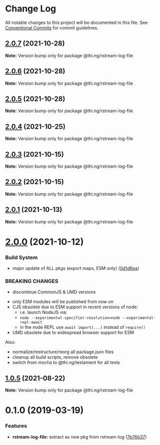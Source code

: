 # Change Log

All notable changes to this project will be documented in this file.
See [Conventional Commits](https://conventionalcommits.org) for commit guidelines.

## [2.0.7](https://github.com/thi-ng/umbrella/compare/@thi.ng/rstream-log-file@2.0.6...@thi.ng/rstream-log-file@2.0.7) (2021-10-28)

**Note:** Version bump only for package @thi.ng/rstream-log-file





## [2.0.6](https://github.com/thi-ng/umbrella/compare/@thi.ng/rstream-log-file@2.0.5...@thi.ng/rstream-log-file@2.0.6) (2021-10-28)

**Note:** Version bump only for package @thi.ng/rstream-log-file





## [2.0.5](https://github.com/thi-ng/umbrella/compare/@thi.ng/rstream-log-file@2.0.4...@thi.ng/rstream-log-file@2.0.5) (2021-10-28)

**Note:** Version bump only for package @thi.ng/rstream-log-file





## [2.0.4](https://github.com/thi-ng/umbrella/compare/@thi.ng/rstream-log-file@2.0.3...@thi.ng/rstream-log-file@2.0.4) (2021-10-25)

**Note:** Version bump only for package @thi.ng/rstream-log-file





## [2.0.3](https://github.com/thi-ng/umbrella/compare/@thi.ng/rstream-log-file@2.0.2...@thi.ng/rstream-log-file@2.0.3) (2021-10-15)

**Note:** Version bump only for package @thi.ng/rstream-log-file





## [2.0.2](https://github.com/thi-ng/umbrella/compare/@thi.ng/rstream-log-file@2.0.1...@thi.ng/rstream-log-file@2.0.2) (2021-10-15)

**Note:** Version bump only for package @thi.ng/rstream-log-file





## [2.0.1](https://github.com/thi-ng/umbrella/compare/@thi.ng/rstream-log-file@2.0.0...@thi.ng/rstream-log-file@2.0.1) (2021-10-13)

**Note:** Version bump only for package @thi.ng/rstream-log-file





# [2.0.0](https://github.com/thi-ng/umbrella/compare/@thi.ng/rstream-log-file@1.0.6...@thi.ng/rstream-log-file@2.0.0) (2021-10-12)


### Build System

* major update of ALL pkgs (export maps, ESM only) ([0d1d6ea](https://github.com/thi-ng/umbrella/commit/0d1d6ea9fab2a645d6c5f2bf2591459b939c09b6))


### BREAKING CHANGES

* discontinue CommonJS & UMD versions

- only ESM modules will be published from now on
- CJS obsolete due to ESM support in recent versions of node:
  - i.e. launch NodeJS via:
  - `node --experimental-specifier-resolution=node --experimental-repl-await`
  - in the node REPL use `await import(...)` instead of `require()`
- UMD obsolete due to widespread browser support for ESM

Also:
- normalize/restructure/reorg all package.json files
- cleanup all build scripts, remove obsolete
- switch from mocha to @thi.ng/testament for all tests






##  [1.0.5](https://github.com/thi-ng/umbrella/compare/@thi.ng/rstream-log-file@1.0.4...@thi.ng/rstream-log-file@1.0.5) (2021-08-22) 

**Note:** Version bump only for package @thi.ng/rstream-log-file 

#  0.1.0 (2019-03-19) 

###  Features 

- **rstream-log-file:** extract as new pkg from rstream-log ([7b76b37](https://github.com/thi-ng/umbrella/commit/7b76b37))
